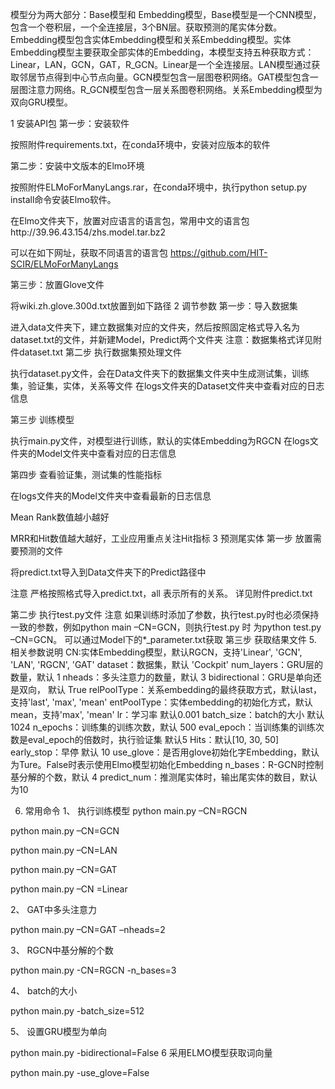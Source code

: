 模型分为两大部分：Base模型和 Embedding模型，Base模型是一个CNN模型，包含一个卷积层，一个全连接层，3个BN层。获取预测的尾实体分数。Embedding模型包含实体Embedding模型和关系Embedding模型。实体Embedding模型主要获取全部实体的Embedding，本模型支持五种获取方式：Linear，LAN，GCN，GAT，R_GCN。Linear是一个全连接层。LAN模型通过获取邻居节点得到中心节点向量。GCN模型包含一层图卷积网络。GAT模型包含一层图注意力网络。R_GCN模型包含一层关系图卷积网络。关系Embedding模型为双向GRU模型。

1	安装API包
第一步：安装软件

按照附件requirements.txt，在conda环境中，安装对应版本的软件


第二步：安装中文版本的Elmo环境

按照附件ELMoForManyLangs.rar，在conda环境中，执行python setup.py install命令安装Elmo软件。

在Elmo文件夹下，放置对应语言的语言包，常用中文的语言包http://39.96.43.154/zhs.model.tar.bz2

可以在如下网址，获取不同语言的语言包
https://github.com/HIT-SCIR/ELMoForManyLangs

第三步：放置Glove文件

将wiki.zh.glove.300d.txt放置到如下路径
2	调节参数
第一步：导入数据集

进入data文件夹下，建立数据集对应的文件夹，然后按照固定格式导入名为dataset.txt的文件，并新建Model，Predict两个文件夹
注意：数据集格式详见附件dataset.txt
第二步 执行数据集预处理文件

执行dataset.py文件，会在Data文件夹下的数据集文件夹中生成测试集，训练集，验证集，实体，关系等文件
在logs文件夹的Dataset文件夹中查看对应的日志信息

第三步 训练模型

执行main.py文件，对模型进行训练，默认的实体Embedding为RGCN
在logs文件夹的Model文件夹中查看对应的日志信息

第四步 查看验证集，测试集的性能指标

在logs文件夹的Model文件夹中查看最新的日志信息

Mean Rank数值越小越好

MRR和Hit数值越大越好，工业应用重点关注Hit指标
3	预测尾实体
第一步 放置需要预测的文件

将predict.txt导入到Data文件夹下的Predict路径中

注意 严格按照格式导入predict.txt，all 表示所有的关系。 详见附件predict.txt

第二步 执行test.py文件
注意 如果训练时添加了参数，执行test.py时也必须保持一致的参数，例如python main –CN=GCN，则执行test.py 时 为python test.py –CN=GCN。 可以通过Model下的*_parameter.txt获取
第三步 获取结果文件
5.	相关参数说明
CN:实体Embedding模型，默认RGCN，支持'Linear', 'GCN', 'LAN', 'RGCN', 'GAT'
dataset：数据集，默认 'Cockpit'
num_layers：GRU层的数量，默认 1
nheads：多头注意力的数量，默认 3
bidirectional：GRU是单向还是双向， 默认 True
relPoolType：关系embedding的最终获取方式，默认last，支持'last', 'max', 'mean'
entPoolType：实体embedding的初始化方式，默认 mean，支持'max', 'mean'
lr：学习率 默认0.001
batch_size：batch的大小 默认1024
n_epochs：训练集的训练次数，默认 500
eval_epoch：当训练集的训练次数是eval_epoch的倍数时，执行验证集 默认5
Hits：默认[10, 30, 50]
early_stop：早停 默认 10
use_glove：是否用glove初始化字Embedding，默认为Ture。False时表示使用Elmo模型初始化Embedding
n_bases：R-GCN时控制基分解的个数，默认 4
predict_num：推测尾实体时，输出尾实体的数目，默认为10

6.	常用命令
1、	执行训练模型
python main.py –CN=RGCN

python main.py –CN=GCN

python main.py –CN=LAN

python main.py –CN=GAT

python main.py –CN =Linear

2、	GAT中多头注意力

python main.py –CN=GAT –nheads=2

3、	RGCN中基分解的个数

python main.py -CN=RGCN -n_bases=3
   
4、	batch的大小

   python main.py -batch_size=512

5、	设置GRU模型为单向

   python main.py -bidirectional=False
6 采用ELMO模型获取词向量

  python main.py -use_glove=False

